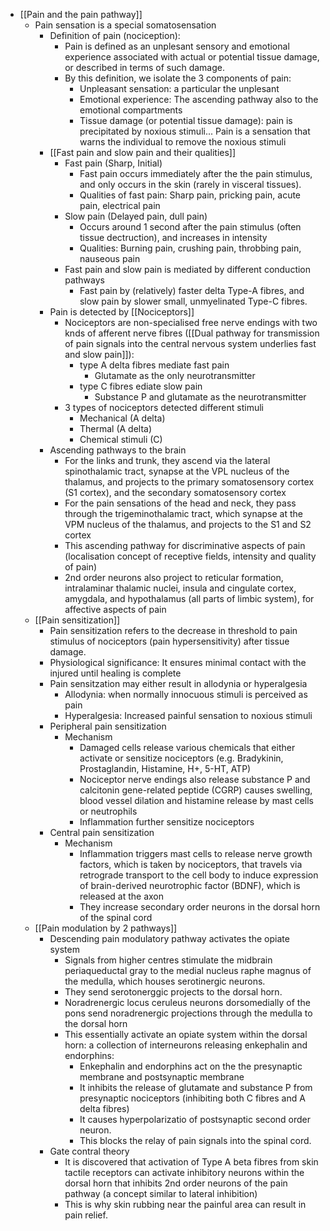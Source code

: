 - [[Pain and the pain pathway]]
	- Pain sensation is a special somatosensation
		- Definition of pain (nociception):
			- Pain is defined as an unplesant sensory and emotional experience associated with actual or potential tissue damage, or described in terms of such damage.
			- By this definition, we isolate the 3 components of pain:
				- Unpleasant sensation: a particular the unplesant
				- Emotional experience: The ascending pathway also to the emotional compartments
				- Tissue damage (or potential tissue damage): pain is precipitated by noxious stimuli... Pain is a sensation that warns the individual to remove the noxious stimuli
		- [[Fast pain and slow pain and their qualities]]
			- Fast pain (Sharp, Initial)
				- Fast pain occurs immediately after the the pain stimulus, and only occurs in the skin (rarely in visceral tissues).
				- Qualities of fast pain: Sharp pain, pricking pain, acute pain, electrical pain
			- Slow pain (Delayed pain, dull pain)
				- Occurs around 1 second after the pain stimulus (often tissue dectruction), and increases in intensity
				- Qualities: Burning pain, crushing pain, throbbing pain, nauseous pain
			- Fast pain and slow pain is mediated by different conduction pathways
				- Fast pain by (relatively) faster delta Type-A fibres, and slow pain by slower small, unmyelinated Type-C fibres.
		- Pain is detected by [[Nociceptors]]
			- Nociceptors are non-specialised free nerve endings with two knds of afferent nerve fibres ([[Dual pathway for transmission of pain signals into the central nervous system underlies fast and slow pain]]):
				- type A delta fibres mediate fast pain
					- Glutamate as the only neurotransmitter
				- type C fibres ediate slow pain
					- Substance P and glutamate as the neurotransmitter
			- 3 types of nociceptors detected different stimuli
				- Mechanical (A delta)
				- Thermal (A delta)
				- Chemical stimuli (C)
		- Ascending pathways to the brain
			- For the links and trunk, they ascend via the lateral spinothalamic tract, synapse at the VPL nucleus of the thalamus, and projects to the primary somatosensory cortex (S1 cortex), and the secondary somatosensory cortex
			- For the pain sensations of the head and neck, they pass through the trigeminothalamic tract, which synapse at the VPM nucleus of the thalamus, and projects to the S1 and S2 cortex
			- This ascending pathway for discriminative aspects of pain (localisation concept of receptive fields, intensity and quality of pain)
			- 2nd order neurons also project to reticular formation, intralaminar thalamic nuclei, insula and cingulate cortex, amygdala, and hypothalamus (all parts of limbic system), for affective aspects of pain
	- [[Pain sensitization]]
		- Pain sensitization refers to the decrease in threshold to pain stimulus of nociceptors (pain hypersensitivity) after tissue damage.
		- Physiological significance: It ensures minimal contact with the injured until healing is complete
		- Pain sensitzation may either result in allodynia or hyperalgesia
			- Allodynia: when normally innocuous stimuli is perceived as pain
			- Hyperalgesia: Increased painful sensation to noxious stimuli
		- Peripheral pain sensitization
			- Mechanism
				- Damaged cells release various chemicals that either activate or sensitize nociceptors (e.g. Bradykinin, Prostaglandin, Histamine, H+, 5-HT, ATP)
				- Nociceptor nerve endings also release substance P and calcitonin gene-related peptide (CGRP) causes swelling, blood vessel dilation and histamine release by mast cells or neutrophils
				- Inflammation further sensitize nociceptors
		- Central pain sensitization
			- Mechanism
				- Inflammation triggers mast cells to release nerve growth factors, which is taken by nociceptors, that travels via retrograde transport to the cell body to induce expression of brain-derived neurotrophic factor (BDNF), which is released at the axon
				- They increase secondary order neurons in the dorsal horn of the spinal cord
	- [[Pain modulation by 2 pathways]]
		- Descending pain modulatory pathway activates the  opiate system
			- Signals from higher centres stimulate the midbrain periaqueductal gray to the medial nucleus raphe magnus of the medulla, which houses serotinergic neurons.
			- They send serotonerggic projects to the dorsal horn.
			- Noradrenergic locus ceruleus neurons dorsomedially of the pons send noradrenergic projections through the medulla to the dorsal horn
			- This essentially activate an opiate system within the dorsal horn: a collection of interneurons releasing enkephalin and endorphins:
				- Enkephalin and endorphins act on the the presynaptic membrane and postsynaptic membrane
				- It inhibits the release of glutamate and substance P from presynaptic nociceptors (inhibiting both C fibres and A delta fibres)
				- It causes hyperpolarizatio of postsynaptic second order neuron.
				- This blocks the relay of pain signals into the spinal cord.
		- Gate contral theory
			- It is discovered that activation of Type A beta fibres from skin tactile receptors can activate inhibitory neurons within the dorsal horn that inhibits 2nd order neurons of the pain pathway (a concept similar to lateral inhibition)
			- This is why skin rubbing near the painful area can result in pain relief.